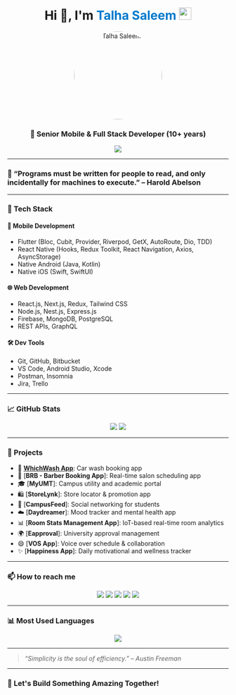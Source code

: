 <h1 align="center">
  Hi 👋, I'm <span style="color:#007acc;">Talha Saleem</span>
  <img src="https://media.giphy.com/media/hvRJCLFzcasrR4ia7z/giphy.gif" width="28px"/>
</h1>

<p align="center">
  <img src="https://fiverr-res.cloudinary.com/image/upload/f_auto,q_auto,t_profile_original/v1/attachments/profile/photo/3c1b5eb1c1cfdffad139be5cb4dab510-1742163365708/b5df20d8-5ae0-4536-a3e2-8f38e81f3967.png" alt="Talha Saleem" width="200" style="border-radius: 50%;" />
</p>

<h3 align="center">🚀 Senior Mobile & Full Stack Developer (10+ years)</h3>

<p align="center">
  <img src="https://readme-typing-svg.herokuapp.com?font=Fira+Code&size=22&duration=3000&pause=1000&center=true&vCenter=true&width=500&lines=Senior+Mobile+App+Developer;Flutter+%7C+React+Native+%7C+Swift+%7C+Kotlin;Full+Stack+Expert+%7C+Node.js+%7C+React.js+%7C+Next.js+%7C+Nest.js" />
</p>

---

### 🧠 “Programs must be written for people to read, and only incidentally for machines to execute.” – Harold Abelson

---

### 🔧 Tech Stack

#### 📱 **Mobile Development**
- Flutter (Bloc, Cubit, Provider, Riverpod, GetX, AutoRoute, Dio, TDD)
- React Native (Hooks, Redux Toolkit, React Navigation, Axios, AsyncStorage)
- Native Android (Java, Kotlin)
- Native iOS (Swift, SwiftUI)

#### 🌐 **Web Development**
- React.js, Next.js, Redux, Tailwind CSS
- Node.js, Nest.js, Express.js
- Firebase, MongoDB, PostgreSQL
- REST APIs, GraphQL

#### 🛠️ **Dev Tools**
- Git, GitHub, Bitbucket
- VS Code, Android Studio, Xcode
- Postman, Insomnia
- Jira, Trello

---

### 📈 GitHub Stats

<p align="center">
  <img src="https://github-readme-stats.vercel.app/api?username=talhasaleem80&show_icons=true&theme=tokyonight" />
  <img src="https://github-readme-streak-stats.herokuapp.com/?user=talhasaleem80&theme=tokyonight" />
</p>

---

### 📌 Projects

- 🚿 [**WhichWash App**](https://play.google.com/store/apps/details?id=com.whichwash): Car wash booking app
- 💇 [**BRB - Barber Booking App**]: Real-time salon scheduling app
- 🎓 [**MyUMT**]: Campus utility and academic portal
- 🛍️ [**StoreLynk**]: Store locator & promotion app
- 💬 [**CampusFeed**]: Social networking for students
- ☁️ [**Daydreamer**]: Mood tracker and mental health app
- 📊 [**Room Stats Management App**]: IoT-based real-time room analytics
- 🌍 [**Eapproval**]: University approval management
- 😄 [**VOS App**]: Voice over schedule & collaboration
- ✨ [**Happiness App**]: Daily motivational and wellness tracker

---

### 📫 How to reach me

<p align="center">
  <a href="mailto:talhasaleem80@gmail.com"><img src="https://img.shields.io/badge/Email-%23D14836.svg?&style=for-the-badge&logo=gmail&logoColor=white"/></a>
  <a href="https://www.linkedin.com/in/talha-saleem-55176b44/"><img src="https://img.shields.io/badge/LinkedIn-%230077B5.svg?&style=for-the-badge&logo=linkedin&logoColor=white"/></a>
  <a href="https://talhaportfolio.web.app"><img src="https://img.shields.io/badge/Portfolio-%23FF6F00.svg?&style=for-the-badge&logo=google-chrome&logoColor=white"/></a>
  <a href="https://www.upwork.com/freelancers/talhaappdeveloper"><img src="https://img.shields.io/badge/Upwork-%2300B22D.svg?&style=for-the-badge&logo=upwork&logoColor=white"/></a>
  <a href="https://www.fiverr.com/sellers/mtalhasaleem"><img src="https://img.shields.io/badge/Fiverr-%231DBF73.svg?&style=for-the-badge&logo=fiverr&logoColor=white"/></a>
</p>

---

### 📊 Most Used Languages

<p align="center">
  <img src="https://github-readme-stats.vercel.app/api/top-langs/?username=talhasaleem80&layout=compact&theme=radical" />
</p>

---

> *“Simplicity is the soul of efficiency.” – Austin Freeman*

---

### 🧩 Let's Build Something Amazing Together!

